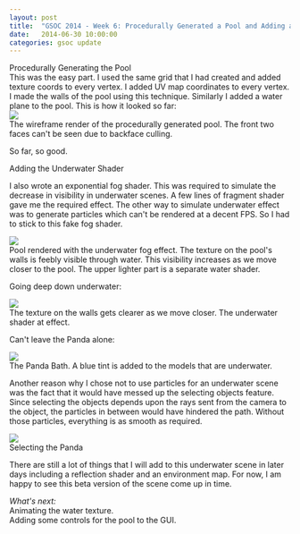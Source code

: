 ```yaml
---
layout: post
title:  "GSOC 2014 - Week 6: Procedurally Generated a Pool and Adding an Underwater Shader"
date:   2014-06-30 10:00:00
categories: gsoc update
---
```


<div class="block"><span>Procedurally Generating the Pool</span></div>
This was the easy part. I used the same grid that I had created and added texture coords to every vertex. I added UV map coordinates to every vertex. I made the walls of the pool using this technique. Similarly I added a water plane to the pool. This is how it looked so far:

<div class="block"><div class="big clearfix"><img src="{{ site.url }}/assets/poolWire.png">
</div><span>The wireframe render of the procedurally generated pool. The front two faces can't be seen due to backface culling.</span></div> 

So far, so good.

<div class="block"><span>Adding the Underwater Shader</span></div>

I also wrote an exponential fog shader. This was required to simulate the decrease in visibility in underwater scenes. A few lines of fragment shader gave me the required effect. The other way to simulate underwater effect was to generate particles which can't be rendered at a decent FPS. So I had to stick to this fake fog shader. 

<div class="block"><div class="big clearfix"><img src="{{ site.url }}/assets/pool1.png">
</div><span>Pool rendered with the underwater fog effect. The texture on the pool's walls is feebly visible through water. This visibility increases as we move closer to the pool. The upper lighter part is a separate water shader.</span></div> 

Going deep down underwater:
<div class="block"><div class="big clearfix"><img src="{{ site.url }}/assets/pool2.png">
</div><span>The texture on the walls gets clearer as we move closer. The underwater shader at effect.</span></div> 

Can't leave the Panda alone:
<div class="block"><div class="big clearfix"><img src="{{ site.url }}/assets/pool3.png">
</div><span>The Panda Bath. A blue tint is added to the models that are underwater.</span></div> 

Another reason why I chose not to use particles for an underwater scene was the fact that it would have messed up the selecting objects feature. Since selecting the objects depends upon the rays sent from the camera to the object, the particles in between would have hindered the path. Without those particles, everything is as smooth as required.

<div class="block"><div class="big clearfix"><img src="{{ site.url }}/assets/pool4.png">
</div><span>Selecting the Panda</span></div> 

There are still a lot of things that I will add to this underwater scene in later days including a reflection shader and an environment map. 
For now, I am happy to see this beta version of the scene come up in time.

<em>What's next:</em><br>
Animating the water texture.<br>
Adding some controls for the pool to the GUI.<br>
